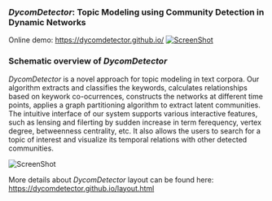 ### *DycomDetector*: Topic Modeling using Community Detection in Dynamic Networks
Online demo:  https://dycomdetector.github.io/
[![ScreenShot](https://github.com/iDataVisualizationLab/DycomDetector/blob/master/dycomthumb.png)](https://youtu.be/x6wgT8--ZkI)

### Schematic overview of *DycomDetector*
*DycomDetector* is a novel approach for topic modeling in text corpora. Our algorithm extracts and classifies the keywords, calculates relationships based on keywork co-ocurrences, constructs the networks at different time points, applies a graph partitioning algorithm to extract latent communities. The intuitive interface of our system supports various interactive features, such as lensing and filerting by sudden increase in term ferequency, vertex degree, betweenness centrality, etc. It also allows the users to search for a topic of interest and visualize its temporal relations with other detected communities.

![ScreenShot](https://github.com/DycomDetector/DycomDetector.github.io/blob/master/images2/schema2.png)

More details about *DycomDetector* layout can be found here: https://dycomdetector.github.io/layout.html 





